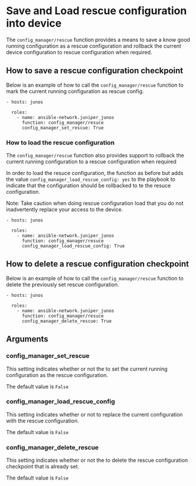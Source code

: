# Save and Load rescue configuration into device

The `config_manager/rescue` function provides a means to save a know good running configuration
as a rescue configuration and rollback the current device configuration to rescue configuration
when required.

## How to save a rescue configuration checkpoint

Below is an example of how to call the `config_manager/rescue` function to mark the
current running configuration as rescue config.

```
- hosts: junos

  roles:
    - name: ansible-network.juniper_junos
      function: config_manager/resuce
      config_manager_set_rescue: True
```

### How to load the rescue configuration

The `config_manager/rescue` function also provides support to rollback the current running
configuration to a rescue configuration when required

In order to load the resuce configuration, the function as before but adds the
value `config_manager_load_rescue_config: yes` to the playbook to indicate that the configuration should
be rollbacked to te the resuce configuration.

Note: Take caution when doing rescue configuration load that you do not
inadvertently replace your access to the device.

```
- hosts: junos

  roles:
    - name: ansible-network.juniper_junos
      function: config_manager/resuce
      config_manager_load_rescue_config: True
```

## How to delete a rescue configuration checkpoint

Below is an example of how to call the `config_manager/rescue` function to delete the
previously set rescue configuration.

```
- hosts: junos

  roles:
    - name: ansible-network.juniper_junos
      function: config_manager/resuce
      config_manager_delete_rescue: True
```

## Arguments

### config_manager_set_rescue

This setting indicates whether or not the to set the current running
configuration as the rescue configuration.

The default value is `False`

### config_manager_load_rescue_config

This setting indicates whether or not to replace the current configuration
with the rescue configuration.

The default value is `False`

### config_manager_delete_rescue

This setting indicates whether or not the to delete the rescue configuration
checkpoint that is already set.

The default value is `False`
